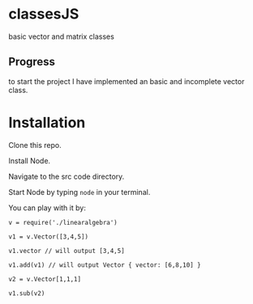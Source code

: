 # classesJS
basic vector and matrix classes

## Progress
to start the project I have implemented an basic and incomplete vector class.

# Installation
Clone this repo.

Install Node.

Navigate to the src code directory.

Start Node by typing `node` in your terminal.

You can play with it by:

```
v = require('./linearalgebra')

v1 = v.Vector([3,4,5])

v1.vector // will output [3,4,5]

v1.add(v1) // will output Vector { vector: [6,8,10] }

v2 = v.Vector[1,1,1]

v1.sub(v2)
```

